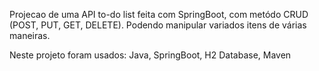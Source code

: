 Projecao de uma API to-do list feita com SpringBoot, com metódo CRUD (POST, PUT, GET, DELETE). Podendo manipular variados itens de várias maneiras. 

Neste projeto foram usados: Java, SpringBoot, H2 Database, Maven
